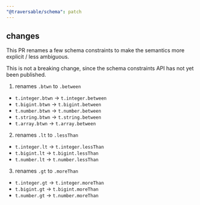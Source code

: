 ```yaml
---
"@traversable/schema": patch
---
```


## changes

This PR renames a few schema constraints to make the semantics more explicit / less ambiguous.

This is not a breaking change, since the schema constraints API has not yet been published.

1. renames `.btwn` to `.between`
  - `t.integer.btwn` -> `t.integer.between`
  - `t.bigint.btwn` -> `t.bigint.between`
  - `t.number.btwn` -> `t.number.between`
  - `t.string.btwn` -> `t.string.between`
  - `t.array.btwn` -> `t.array.between`

2. renames `.lt` to `.lessThan`
  - `t.integer.lt` -> `t.integer.lessThan`
  - `t.bigint.lt` -> `t.bigint.lessThan`
  - `t.number.lt` -> `t.number.lessThan`

3. renames `.gt` to `.moreThan`
  - `t.integer.gt` -> `t.integer.moreThan`
  - `t.bigint.gt` -> `t.bigint.moreThan`
  - `t.number.gt` -> `t.number.moreThan`
